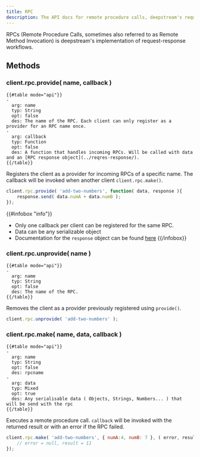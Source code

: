 ```yaml
---
title: RPC
description: The API docs for remote procedure calls, deepstream's request-response mechanism
---
```


RPCs (Remote Procedure Calls, sometimes also referred to as Remote Method Invocation) is deepstream's implementation of request-response workflows.

## Methods

### client.rpc.provide( name, callback )
```
{{#table mode="api"}}
-
  arg: name
  typ: String
  opt: false
  des: The name of the RPC. Each client can only register as a provider for an RPC name once.
-
  arg: callback
  typ: Function
  opt: false
  des: A function that handles incoming RPCs. Will be called with data and an [RPC response object](../reqres-response/).
{{/table}}
```

Registers the client as a provider for incoming RPCs of a specific name. The callback will be invoked when another client `client.rpc.make()`.

```javascript
client.rpc.provide( 'add-two-numbers', function( data, response ){
    response.send( data.numA + data.numB );
});
```

{{#infobox "info"}}
* Only one callback per client can be registered for the same RPC.
* Data can be any serializable object
* Documentation for the `response` object can be found [here](../reqres-response/)
{{/infobox}}

### client.rpc.unprovide( name )
```
{{#table mode="api"}}
-
  arg: name
  typ: String
  opt: false
  des: The name of the RPC.
{{/table}}
```

Removes the client as a provider previously registered using `provide()`.

```javascript
client.rpc.unprovide( 'add-two-numbers' );
```

### client.rpc.make( name, data, callback )
```
{{#table mode="api"}}
-
  arg: name
  typ: String
  opt: false
  des: rpcname
-
  arg: data
  typ: Mixed
  opt: true
  des: Any serialisable data ( Objects, Strings, Numbers... ) that will be send with the rpc
{{/table}}
```

Executes a remote procedure call. `callback` will be invoked with the returned result or with an error if the RPC failed.

```javascript
client.rpc.make( 'add-two-numbers', { numA:4, numB: 7 }, ( error, result ) => {
    // error = null, result = 11
});
```
